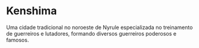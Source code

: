 # Kenshima

Uma cidade tradicional no noroeste de Nyrule especializada no treinamento de guerreiros e lutadores, formando diversos guerreiros poderosos e famosos.
